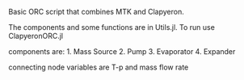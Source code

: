 Basic ORC script that combines MTK and Clapyeron.

The components and some functions are in Utils.jl.
To run use ClapyeronORC.jl 

components are:
    1. Mass Source
    2. Pump
    3. Evaporator
    4. Expander
     
connecting node variables are T-p and mass flow rate